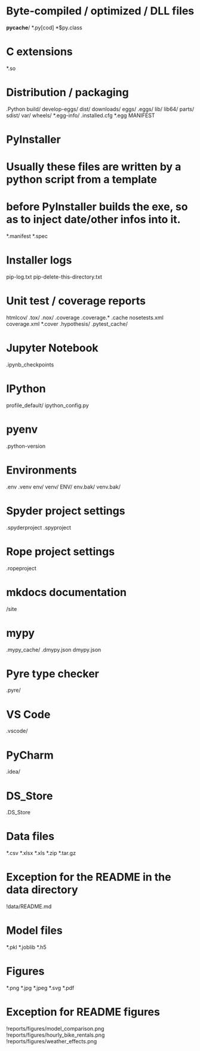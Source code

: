 # Byte-compiled / optimized / DLL files
__pycache__/
*.py[cod]
*$py.class

# C extensions
*.so

# Distribution / packaging
.Python
build/
develop-eggs/
dist/
downloads/
eggs/
.eggs/
lib/
lib64/
parts/
sdist/
var/
wheels/
*.egg-info/
.installed.cfg
*.egg
MANIFEST

# PyInstaller
#  Usually these files are written by a python script from a template
#  before PyInstaller builds the exe, so as to inject date/other infos into it.
*.manifest
*.spec

# Installer logs
pip-log.txt
pip-delete-this-directory.txt

# Unit test / coverage reports
htmlcov/
.tox/
.nox/
.coverage
.coverage.*
.cache
nosetests.xml
coverage.xml
*.cover
.hypothesis/
.pytest_cache/

# Jupyter Notebook
.ipynb_checkpoints

# IPython
profile_default/
ipython_config.py

# pyenv
.python-version

# Environments
.env
.venv
env/
venv/
ENV/
env.bak/
venv.bak/

# Spyder project settings
.spyderproject
.spyproject

# Rope project settings
.ropeproject

# mkdocs documentation
/site

# mypy
.mypy_cache/
.dmypy.json
dmypy.json

# Pyre type checker
.pyre/

# VS Code
.vscode/

# PyCharm
.idea/

# DS_Store
.DS_Store

# Data files
*.csv
*.xlsx
*.xls
*.zip
*.tar.gz

# Exception for the README in the data directory
!data/README.md

# Model files
*.pkl
*.joblib
*.h5

# Figures
*.png
*.jpg
*.jpeg
*.svg
*.pdf

# Exception for README figures
!reports/figures/model_comparison.png
!reports/figures/hourly_bike_rentals.png
!reports/figures/weather_effects.png

